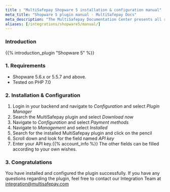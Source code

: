 ```yaml
---
title : "MultiSafepay Shopware 5 installation & configuration manual"
meta_title: "Shopware 5 plugin manual - MultiSafepay Docs"
meta_description: "The MultiSafepay Documentation Center presents all relevant information about our Plugins and API. You can also find support pages for payment methods, tools and general questions as well as the contact details of our Support and Integration Teams."
aliases: [/integrations/shopware5/manual/]
---
```


### Introduction

{{% introduction_plugin "Shopware 5" %}}

### 1. Requirements
- Shopware 5.6.x or 5.5.7 and above.
- Tested on PHP 7.0

### 2. Installation & Configuration
1. Login in your backend and navigate to _Configuration_ and select _Plugin Manager_
2. Search the MultiSafepay plugin and select _Download now_
3. Navigate to _Configuration_ and select _Payment methods_
4. Navigate to _Management_ and select _Installed_
5. Search for the installed MultiSafepay plugin and click on the pencil
6. Scroll down and look for the field named _API key_
7. Enter your API key.{{% account_info %}} The other fields can be filled according to your own wishes.

### 3. Congratulations
You have installed and configured the plugin successfully. If you have any questions regarding the plugin, feel free to contact our Integration Team at <integration@multisafepay.com>
